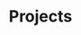---
title: Projects
layout: collection
permalink: /projects/
collection: projects
author_profile: false
---